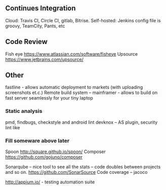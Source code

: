 
## Continues Integration

Cloud: Travis CI, Circle CI, gitlab, Bitrise.
Self-hosted: Jenkins config file is groovy, TeamCity, Pants, etc


## Code Review
Fish eye https://www.atlassian.com/software/fisheye
Upsource https://www.jetbrains.com/upsource/



## Other
fastline - allows automatic deployment to markets (with uploading screenshots et.c.)
Remote build system – mainframer - allows to build on fast server seamlessly for your tiny laptop


### Static analysis
pmd, findbugs, checkstyle
and android lint
devknox – AS plugin, security lint like


### Fill someware above later

Spoon http://square.github.io/spoon/
Composer https://github.com/gojuno/composer

Sonarqube – nice tool to see all the stats – code doubles between projects and so on.
https://github.com/SonarSource
Code coverage – jacoco

http://appium.io/ - testing automation suite
